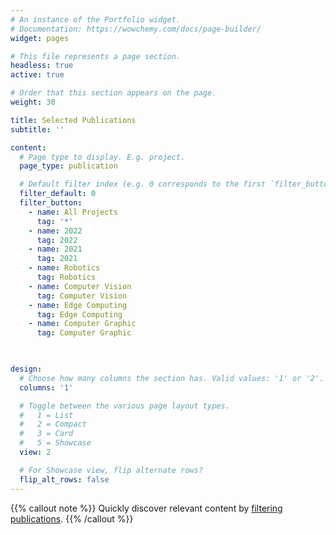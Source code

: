 ```yaml
---
# An instance of the Portfolio widget.
# Documentation: https://wowchemy.com/docs/page-builder/
widget: pages

# This file represents a page section.
headless: true
active: true

# Order that this section appears on the page.
weight: 30

title: Selected Publications
subtitle: ''

content:
  # Page type to display. E.g. project.
  page_type: publication

  # Default filter index (e.g. 0 corresponds to the first `filter_button` instance below).
  filter_default: 0
  filter_button:
    - name: All Projects
      tag: '*'
    - name: 2022
      tag: 2022
    - name: 2021
      tag: 2021
    - name: Robotics
      tag: Robotics
    - name: Computer Vision
      tag: Computer Vision
    - name: Edge Computing
      tag: Edge Computing
    - name: Computer Graphic
      tag: Computer Graphic
    


design:
  # Choose how many columns the section has. Valid values: '1' or '2'.
  columns: '1'

  # Toggle between the various page layout types.
  #   1 = List
  #   2 = Compact
  #   3 = Card
  #   5 = Showcase
  view: 2

  # For Showcase view, flip alternate rows?
  flip_alt_rows: false
---
```


{{% callout note %}}
Quickly discover relevant content by [filtering publications](./publication/).
{{% /callout %}}
